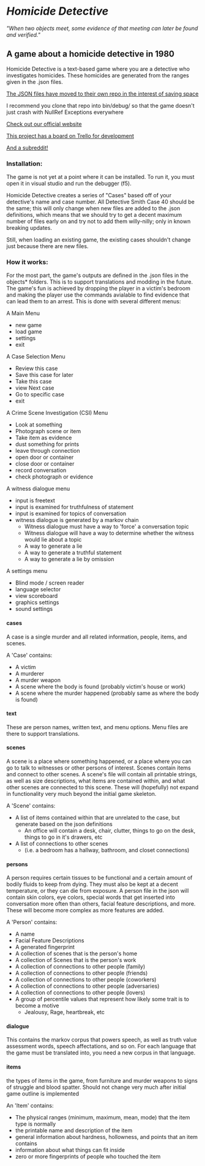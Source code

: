 # _Homicide Detective_

_"When two objects meet, some evidence of that meeting can later be found and verified."_

## A game about a homicide detective in 1980

Homicide Detective is a text-based game where you are a detective who investigates homicides. These homicides are generated from the ranges given in the .json files. 

[The JSON files have moved to their own repo in the interest of saving space](https://bitbucket.org/forrestudios/objects/src/master/)

I recommend you clone that repo into bin/debug/ so that the game doesn't just crash with NullRef Exceptions everywhere

[Check out our official website](https://homicide-detective.com)

[This project has a board on Trello for development](https://trello.com/invite/b/qngR0CGL/35e762327185af78bdd2959332b87e0d/homicide-detective)

[And a subreddit!](https://www.reddit.com/r/HomicideDetective)

### Installation:

The game is not yet at a point where it can be installed. To run it, you must open it in visual studio and run the debugger (f5).

Homicide Detective creates a series of "Cases" based off of your detective's name and case number. All Detective Smith Case 40 should be the same; this will only change when new files are added to the .json definitions, which means that we should try to get a decent maximum number of files early on and try not to add them willy-nilly; only in known breaking updates.

Still, when loading an existing game, the existing cases shouldn't change just because there are new files.

### How it works:

For the most part, the game's outputs are defined in the .json files in the objects\* folders. This is to support translations and modding in the future.
The game's fun is achieved by dropping the player in a victim's bedroom and making the player use the commands avialable to find evidence that can lead them to an arrest.
This is done with several different menus:

A Main Menu
- new game
- load game
- settings
- exit

A Case Selection Menu
- Review this case
- Save this case for later
- Take this case
- view Next case
- Go to specific case
- exit

A Crime Scene Investigation (CSI) Menu
- Look at something
- Photograph scene or item
- Take item as evidence
- dust something for prints
- leave through connection
- open door or container
- close door or container
- record conversation
- check photograph or evidence

A witness dialogue menu
- input is freetext
- input is examined for truthfulness of statement
- input is examined for topics of conversation
- witness dialogue is generated by a markov chain
  - Witness dialogue must have a way to 'force' a conversation topic
  - Witness dialogue will have a way to determine whether the witness would lie about a topic
  - A way to generate a lie
  - A way to generate a truthful statement
  - A way to generate a lie by omission

A settings menu
- Blind mode / screen reader
- language selector
- view scoreboard
- graphics settings
- sound settings

#### cases
A case is a single murder and all related information, people, items, and scenes.

A 'Case' contains:
- A victim
- A murderer
- A murder weapon
- A scene where the body is found (probably victim's house or work)
- A scene where the murder happened (probably same as where the body is found)

#### text 
These are person names, written text, and menu options. Menu files are there to support translations.

#### scenes 
A scene is a place where something happened, or a place where you can go to talk to witnesses or other persons of interest. Scenes contain items and connect to other scenes. A scene's file will contain all printable strings, as well as size descriptions, what items are contained within, and what other scenes are connected to this scene. These will (hopefully) not expand in functionality very much beyond the initial game skeleton.

A 'Scene' contains:
- A list of items contained within that are unrelated to the case, but generate based on the json definitions 
  - An office will contain a desk, chair, clutter, things to go on the desk, things to go in it's drawers, etc
- A list of connections to other scenes 
  - (i.e. a bedroom has a hallway, bathroom, and closet connections)

#### persons 
A person requires certain tissues to be functional and a certain amount of bodily fluids to keep from dying. They must also be kept at a decent temperature, or they can die from exposure. A person file in the json will contain skin colors, eye colors, special words that get inserted into conversation more often than others, facial feature descriptions, and more. These will become more complex as more features are added.

A 'Person' contains:
- A name
- Facial Feature Descriptions
- A generated fingerprint
- A collection of scenes that is the person's home
- A collection of Scenes that is the person's work
- A collection of connections to other people (family)
- A collection of connections to other people (friends)
- A collection of connections to other people (coworkers)
- A collection of connections to other people (adversaries)
- A collection of connections to other people (lovers)
- A group of percentile values that represent how likely some trait is to become a motive
  - Jealousy, Rage, heartbreak, etc

#### dialogue
This contains the markov corpus that powers speech, as well as truth value assessment words, speech affectations, and so on. For each language that the game must be translated into, you need a new corpus in that language.

#### items
the types of items in the game, from furniture and murder weapons to signs of struggle and blood spatter. Should not change very much after initial game outline is implemented

An 'Item' contains:
- The physical ranges (minimum, maximum, mean, mode) that the item type is normally
- the printable name and description of the item
- general information about hardness, hollowness, and points that an item contains
- information about what things can fit inside
- zero or more fingerprints of people who touched the item